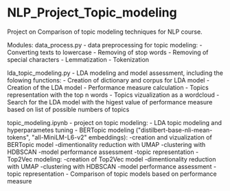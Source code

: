 # NLP_Project_Topic_modeling
Project on Comparison of topic modeling techniques for NLP course.

Modules:
data_process.py - data preprocessing for topic modeling:
	 - Converting texts to lowercase
	 - Removing of stop words
	 - Removing of special characters
	 - Lemmatization
	 - Tokenization 

lda_topic_modeling.py - LDA modeling and model assessment, including the folowing functions:
	 - Creation of dictionary and corpus for LDA model
	 - Creation of the LDA model
	 - Performance measure calculation
	 - Topics representation with the top n words
	 - Topics vizualization as a wordcloud
	 - Search for the LDA model with the higest value of performance measure based on list of possible numbers of topics
	 

topic_modeling.ipynb - project on topic modeling:
	- LDA topic modeling and hyperparametes tuning
	- BERTopic modeling ("distilbert-base-nli-mean-tokens", "all-MiniLM-L6-v2" embeddings):
		-creation and vizualization of BERTopic model
		-dimentionality reduction with UMAP
		-clustering with HDBSCAN
		-model performance assessment
		-topic representation
	- Top2Vec modeling:
		-creation  of Top2Vec model
		-dimentionality reduction with UMAP
		-clustering with HDBSCAN
		-model performance assessment
		-topic representation
	- Comparison of topic models based on  performance measure
	